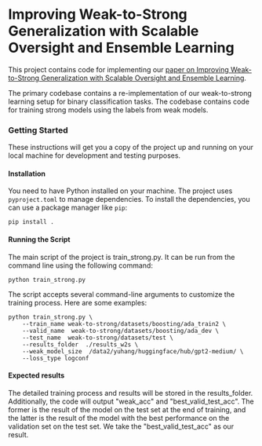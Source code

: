 # Improving Weak-to-Strong Generalization with Scalable Oversight and Ensemble Learning

This project contains code for implementing our [paper on Improving Weak-to-Strong Generalization with Scalable Oversight and Ensemble Learning](https://arxiv.org/pdf/2402.00667.pdf).

The primary codebase contains a re-implementation of our weak-to-strong learning setup for binary classification tasks.  The codebase contains code for training strong models using the labels from weak models.


### Getting Started

These instructions will get you a copy of the project up and running on your local machine for development and testing purposes.

#### Installation

You need to have Python installed on your machine. The project uses `pyproject.toml` to manage dependencies. To install the dependencies, you can use a package manager like `pip`:

```
pip install .
```

#### Running the Script

The main script of the project is train_strong.py. It can be run from the command line using the following command:
```
python train_strong.py
```

The script accepts several command-line arguments to customize the training process. Here are some examples:

```
python train_strong.py \
    --train_name weak-to-strong/datasets/boosting/ada_train2 \
    --valid_name  weak-to-strong/datasets/boosting/ada_dev \
    --test_name  weak-to-strong/datasets/test \
    --results_folder  ./results_w2s \
    --weak_model_size  /data2/yuhang/huggingface/hub/gpt2-medium/ \
    --loss_type logconf
```

#### Expected results
The detailed training process and results will be stored in the results_folder. Additionally, the code will output "weak_acc" and "best_valid_test_acc". The former is the result of the model on the test set at the end of training, and the latter is the result of the model with the best performance on the validation set on the test set. We take the "best_valid_test_acc" as our result.


